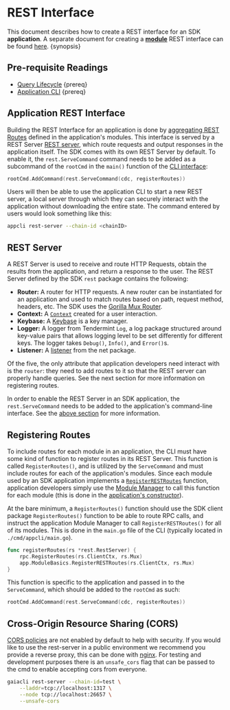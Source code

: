 <!--
order: 4
-->

# REST Interface

This document describes how to create a REST interface for an SDK **application**. A separate document for creating a [**module**](../building-modules/intro.md) REST interface can be found [here](#../module-interfaces.md#legacy-rest). {synopsis}

## Pre-requisite Readings

- [Query Lifecycle](./query-lifecycle.md) {prereq}
- [Application CLI](./cli.md) {prereq}

## Application REST Interface

Building the REST Interface for an application is done by [aggregating REST Routes](#registering-routes) defined in the application's modules. This interface is served by a REST Server [REST server](#rest-server), which route requests and output responses in the application itself. The SDK comes with its own REST Server by default. To enable it, the `rest.ServeCommand` command needs to be added as a subcommand of the `rootCmd` in the `main()` function of the [CLI interface](./cli.md):

```go
rootCmd.AddCommand(rest.ServeCommand(cdc, registerRoutes))
```

Users will then be able to use the application CLI to start a new REST server, a local server through which they can securely interact with the application without downloading the entire state. The command entered by users would look something like this:

```bash
appcli rest-server --chain-id <chainID>
```

## REST Server

A REST Server is used to receive and route HTTP Requests, obtain the results from the application, and return a response to the user. The REST Server defined by the SDK `rest` package contains the following:

- **Router:** A router for HTTP requests. A new router can be instantiated for an application and used to match routes based on path, request method, headers, etc. The SDK uses the [Gorilla Mux Router](https://github.com/gorilla/mux).
- **Context:** A [`Context`](./query-lifecycle.md#context) created for a user interaction.
- **Keybase:** A [Keybase](../basics/accounts.md#keybase) is a key manager.
- **Logger:** A logger from Tendermint `Log`, a log package structured around key-value pairs that allows logging level to be set differently for different keys. The logger takes `Debug()`, `Info()`, and `Error()`s.
- **Listener:** A [listener](https://golang.org/pkg/net/#Listener) from the net package.

Of the five, the only attribute that application developers need interact with is the `router`: they need to add routes to it so that the REST server can properly handle queries. See the next section for more information on registering routes.

In order to enable the REST Server in an SDK application, the `rest.ServeCommand` needs to be added to the application's command-line interface. See the [above section](#application-rest-interface) for more information.

## Registering Routes

To include routes for each module in an application, the CLI must have some kind of function to register routes in its REST Server. This function is called `RegisterRoutes()`, and is utilized by the `ServeCommand` and must include routes for each of the application's modules. Since each module used by an SDK application implements a [`RegisterRESTRoutes`](../building-modules/module-interfaces.md#legacy-rest) function, application developers simply use the [Module Manager](../building-modules/module-manager.md) to call this function for each module (this is done in the [application's constructor](../basics/app-anatomy.md#constructor-function)).

At the bare minimum, a `RegisterRoutes()` function should use the SDK client package `RegisterRoutes()` function to be able to route RPC calls, and instruct the application Module Manager to call `RegisterRESTRoutes()` for all of its modules. This is done in the `main.go` file of the CLI (typically located in `./cmd/appcli/main.go`).

```go
func registerRoutes(rs *rest.RestServer) {
	rpc.RegisterRoutes(rs.ClientCtx, rs.Mux)
	app.ModuleBasics.RegisterRESTRoutes(rs.ClientCtx, rs.Mux)
}
```

This function is specific to the application and passed in to the `ServeCommand`, which should be added to the `rootCmd` as such:

```go
rootCmd.AddCommand(rest.ServeCommand(cdc, registerRoutes))
```

## Cross-Origin Resource Sharing (CORS)

[CORS policies](https://developer.mozilla.org/en-US/docs/Web/HTTP/CORS) are not enabled by default to help with security. If you would like to use the rest-server in a public environment we recommend you provide a reverse proxy, this can be done with [nginx](https://www.nginx.com/). For testing and development purposes there is an `unsafe_cors` flag that can be passed to the cmd to enable accepting cors from everyone.

```sh
gaiacli rest-server --chain-id=test \
    --laddr=tcp://localhost:1317 \
    --node tcp://localhost:26657 \
    --unsafe-cors
```
